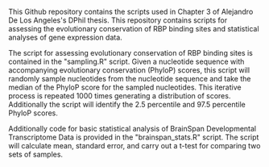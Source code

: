 This Github repository contains the scripts used in Chapter 3 of Alejandro De Los Angeles's DPhil thesis. This repository contains scripts for assessing the evolutionary conservation of RBP binding sites and statistical analyses of gene expression data.

The script for assessing evolutionary conservation of RBP binding sites is contained in the "sampling.R" script. Given a nucleotide sequence with accompanying evolutionary conservation (PhyloP) scores, this script will randomly sample nucleotides from the nucleotide sequence and take the median of the PhyloP score for the sampled nucleotides. This iterative process is repeated 1000 times generating a distribution of scores. Additionally the script will identify the 2.5 percentile and 97.5 percentile PhyloP scores.

Additionally code for basic statistical analysis of BrainSpan Developmental Transcriptome Data is provided in the "brainspan_stats.R" script. The script will calculate mean, standard error, and carry out a t-test for comparing two sets of samples.
